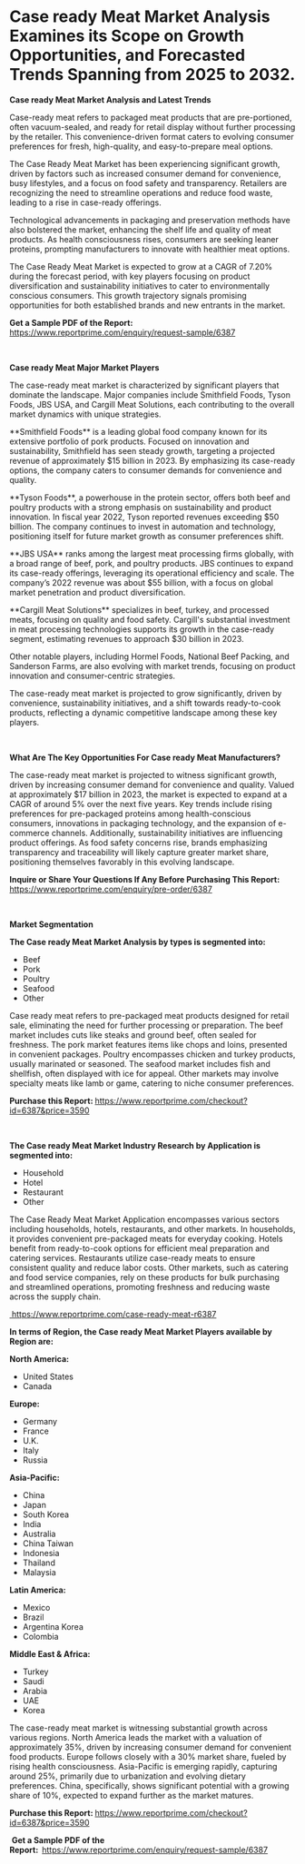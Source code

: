 <p><h1>Case ready Meat Market Analysis Examines its Scope on Growth Opportunities, and Forecasted Trends Spanning from 2025 to 2032.</h1></p><p><strong>Case ready Meat Market Analysis and Latest Trends</strong></p>
<p><p>Case-ready meat refers to packaged meat products that are pre-portioned, often vacuum-sealed, and ready for retail display without further processing by the retailer. This convenience-driven format caters to evolving consumer preferences for fresh, high-quality, and easy-to-prepare meal options. </p><p>The Case Ready Meat Market has been experiencing significant growth, driven by factors such as increased consumer demand for convenience, busy lifestyles, and a focus on food safety and transparency. Retailers are recognizing the need to streamline operations and reduce food waste, leading to a rise in case-ready offerings. </p><p>Technological advancements in packaging and preservation methods have also bolstered the market, enhancing the shelf life and quality of meat products. As health consciousness rises, consumers are seeking leaner proteins, prompting manufacturers to innovate with healthier meat options. </p><p>The Case Ready Meat Market is expected to grow at a CAGR of 7.20% during the forecast period, with key players focusing on product diversification and sustainability initiatives to cater to environmentally conscious consumers. This growth trajectory signals promising opportunities for both established brands and new entrants in the market.</p></p>
<p><strong>Get a Sample PDF of the Report:&nbsp;</strong> <a href="https://www.reportprime.com/enquiry/request-sample/6387?utm_campaign=4576&utm_medium=2&utm_source=Github&utm_content=ia&utm_term=15052025&utm_id=case-ready-meat">https://www.reportprime.com/enquiry/request-sample/6387</a></p>
<p>&nbsp;</p>
<p><strong>Case ready Meat Major Market Players</strong></p>
<p><p>The case-ready meat market is characterized by significant players that dominate the landscape. Major companies include Smithfield Foods, Tyson Foods, JBS USA, and Cargill Meat Solutions, each contributing to the overall market dynamics with unique strategies.</p><p>**Smithfield Foods** is a leading global food company known for its extensive portfolio of pork products. Focused on innovation and sustainability, Smithfield has seen steady growth, targeting a projected revenue of approximately $15 billion in 2023. By emphasizing its case-ready options, the company caters to consumer demands for convenience and quality.</p><p>**Tyson Foods**, a powerhouse in the protein sector, offers both beef and poultry products with a strong emphasis on sustainability and product innovation. In fiscal year 2022, Tyson reported revenues exceeding $50 billion. The company continues to invest in automation and technology, positioning itself for future market growth as consumer preferences shift.</p><p>**JBS USA** ranks among the largest meat processing firms globally, with a broad range of beef, pork, and poultry products. JBS continues to expand its case-ready offerings, leveraging its operational efficiency and scale. The company’s 2022 revenue was about $55 billion, with a focus on global market penetration and product diversification.</p><p>**Cargill Meat Solutions** specializes in beef, turkey, and processed meats, focusing on quality and food safety. Cargill's substantial investment in meat processing technologies supports its growth in the case-ready segment, estimating revenues to approach $30 billion in 2023.</p><p>Other notable players, including Hormel Foods, National Beef Packing, and Sanderson Farms, are also evolving with market trends, focusing on product innovation and consumer-centric strategies.</p><p>The case-ready meat market is projected to grow significantly, driven by convenience, sustainability initiatives, and a shift towards ready-to-cook products, reflecting a dynamic competitive landscape among these key players.</p></p>
<p>&nbsp;</p>
<p><strong>What Are The Key Opportunities For Case ready Meat Manufacturers?</strong></p>
<p><p>The case-ready meat market is projected to witness significant growth, driven by increasing consumer demand for convenience and quality. Valued at approximately $17 billion in 2023, the market is expected to expand at a CAGR of around 5% over the next five years. Key trends include rising preferences for pre-packaged proteins among health-conscious consumers, innovations in packaging technology, and the expansion of e-commerce channels. Additionally, sustainability initiatives are influencing product offerings. As food safety concerns rise, brands emphasizing transparency and traceability will likely capture greater market share, positioning themselves favorably in this evolving landscape.</p></p>
<p><strong>Inquire or Share Your Questions If Any Before Purchasing This Report:</strong> <a href="https://www.reportprime.com/enquiry/pre-order/6387?utm_campaign=4576&utm_medium=2&utm_source=Github&utm_content=ia&utm_term=15052025&utm_id=case-ready-meat">https://www.reportprime.com/enquiry/pre-order/6387</a></p>
<p>&nbsp;</p>
<p><strong>Market Segmentation</strong></p>
<p><strong>The Case ready Meat Market Analysis by types is segmented into:</strong></p>
<p><ul><li>Beef</li><li>Pork</li><li>Poultry</li><li>Seafood</li><li>Other</li></ul></p>
<p><p>Case ready meat refers to pre-packaged meat products designed for retail sale, eliminating the need for further processing or preparation. The beef market includes cuts like steaks and ground beef, often sealed for freshness. The pork market features items like chops and loins, presented in convenient packages. Poultry encompasses chicken and turkey products, usually marinated or seasoned. The seafood market includes fish and shellfish, often displayed with ice for appeal. Other markets may involve specialty meats like lamb or game, catering to niche consumer preferences.</p></p>
<p><strong>Purchase this Report:&nbsp;</strong><a href="https://www.reportprime.com/checkout?id=6387&price=3590&utm_campaign=4576&utm_medium=2&utm_source=Github&utm_content=ia&utm_term=15052025&utm_id=case-ready-meat">https://www.reportprime.com/checkout?id=6387&price=3590</a></p>
<p>&nbsp;</p>
<p><strong>The Case ready Meat Market Industry Research by Application is segmented into:</strong></p>
<p><ul><li>Household</li><li>Hotel</li><li>Restaurant</li><li>Other</li></ul></p>
<p><p>The Case Ready Meat Market Application encompasses various sectors including households, hotels, restaurants, and other markets. In households, it provides convenient pre-packaged meats for everyday cooking. Hotels benefit from ready-to-cook options for efficient meal preparation and catering services. Restaurants utilize case-ready meats to ensure consistent quality and reduce labor costs. Other markets, such as catering and food service companies, rely on these products for bulk purchasing and streamlined operations, promoting freshness and reducing waste across the supply chain.</p></p>
<p><a href="https://www.reportprime.com/case-ready-meat-r6387?utm_campaign=4576&utm_medium=2&utm_source=Github&utm_content=ia&utm_term=15052025&utm_id=case-ready-meat">&nbsp;https://www.reportprime.com/case-ready-meat-r6387</a></p>
<p><strong>In terms of Region, the Case ready Meat Market Players available by Region are:</strong></p>
<p>
    <p> <strong> North America: </strong>
        <ul>
            <li>United States</li>
            <li>Canada</li>
        </ul>
        </p> 
    <p> <strong> Europe: </strong>
        <ul>
            <li>Germany</li>
            <li>France</li>
            <li>U.K.</li>
            <li>Italy</li>
            <li>Russia</li>
        </ul>
        </p> 
    <p> <strong> Asia-Pacific: </strong>
        <ul>
            <li>China</li>
            <li>Japan</li>
            <li>South Korea</li>
            <li>India</li>
            <li>Australia</li>
            <li>China Taiwan</li>
            <li>Indonesia</li>
            <li>Thailand</li>
            <li>Malaysia</li>
        </ul>
        </p> 
    <p> <strong> Latin America: </strong>
        <ul>
            <li>Mexico</li>
            <li>Brazil</li>
            <li>Argentina Korea</li>
            <li>Colombia</li>
        </ul>
        </p> 
    <p> <strong> Middle East & Africa: </strong>
        <ul>
            <li>Turkey</li>
            <li>Saudi</li>
            <li>Arabia</li>
            <li>UAE</li>
            <li>Korea</li>
        </ul>
    </p>
    </p>
<p><p>The case-ready meat market is witnessing substantial growth across various regions. North America leads the market with a valuation of approximately 35%, driven by increasing consumer demand for convenient food products. Europe follows closely with a 30% market share, fueled by rising health consciousness. Asia-Pacific is emerging rapidly, capturing around 25%, primarily due to urbanization and evolving dietary preferences. China, specifically, shows significant potential with a growing share of 10%, expected to expand further as the market matures.</p></p>
<p><strong>Purchase this Report: </strong><a href="https://www.reportprime.com/checkout?id=6387&price=3590&utm_campaign=4576&utm_medium=2&utm_source=Github&utm_content=ia&utm_term=15052025&utm_id=case-ready-meat">https://www.reportprime.com/checkout?id=6387&price=3590</a></p>
<p>&nbsp;<strong>Get a Sample PDF of the Report:&nbsp;&nbsp;</strong><a href="https://www.reportprime.com/enquiry/request-sample/6387?utm_campaign=4576&utm_medium=2&utm_source=Github&utm_content=ia&utm_term=15052025&utm_id=case-ready-meat">https://www.reportprime.com/enquiry/request-sample/6387</a></p>
<p><strong></strong></p>
<p><p></p><p></p><p></p></p>